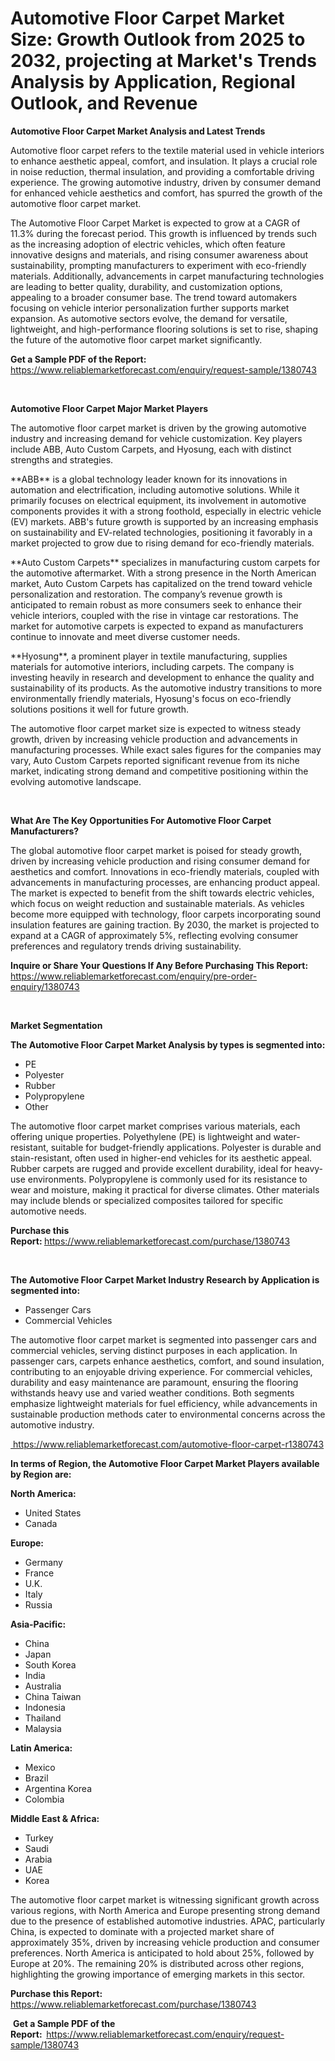 <p><h1>Automotive Floor Carpet Market Size: Growth Outlook from 2025 to 2032, projecting at Market's Trends Analysis by Application, Regional Outlook, and Revenue</h1></p><p><strong>Automotive Floor Carpet Market Analysis and Latest Trends</strong></p>
<p><p>Automotive floor carpet refers to the textile material used in vehicle interiors to enhance aesthetic appeal, comfort, and insulation. It plays a crucial role in noise reduction, thermal insulation, and providing a comfortable driving experience. The growing automotive industry, driven by consumer demand for enhanced vehicle aesthetics and comfort, has spurred the growth of the automotive floor carpet market.</p><p>The Automotive Floor Carpet Market is expected to grow at a CAGR of 11.3% during the forecast period. This growth is influenced by trends such as the increasing adoption of electric vehicles, which often feature innovative designs and materials, and rising consumer awareness about sustainability, prompting manufacturers to experiment with eco-friendly materials. Additionally, advancements in carpet manufacturing technologies are leading to better quality, durability, and customization options, appealing to a broader consumer base. The trend toward automakers focusing on vehicle interior personalization further supports market expansion. As automotive sectors evolve, the demand for versatile, lightweight, and high-performance flooring solutions is set to rise, shaping the future of the automotive floor carpet market significantly.</p></p>
<p><strong>Get a Sample PDF of the Report:&nbsp;</strong> <a href="https://www.reliablemarketforecast.com/enquiry/request-sample/1380743?utm_campaign=3218&utm_medium=2&utm_source=Github&utm_content=ia&utm_term=15042025&utm_id=automotive-floor-carpet">https://www.reliablemarketforecast.com/enquiry/request-sample/1380743</a></p>
<p>&nbsp;</p>
<p><strong>Automotive Floor Carpet Major Market Players</strong></p>
<p><p>The automotive floor carpet market is driven by the growing automotive industry and increasing demand for vehicle customization. Key players include ABB, Auto Custom Carpets, and Hyosung, each with distinct strengths and strategies.</p><p>**ABB** is a global technology leader known for its innovations in automation and electrification, including automotive solutions. While it primarily focuses on electrical equipment, its involvement in automotive components provides it with a strong foothold, especially in electric vehicle (EV) markets. ABB's future growth is supported by an increasing emphasis on sustainability and EV-related technologies, positioning it favorably in a market projected to grow due to rising demand for eco-friendly materials.</p><p>**Auto Custom Carpets** specializes in manufacturing custom carpets for the automotive aftermarket. With a strong presence in the North American market, Auto Custom Carpets has capitalized on the trend toward vehicle personalization and restoration. The company’s revenue growth is anticipated to remain robust as more consumers seek to enhance their vehicle interiors, coupled with the rise in vintage car restorations. The market for automotive carpets is expected to expand as manufacturers continue to innovate and meet diverse customer needs.</p><p>**Hyosung**, a prominent player in textile manufacturing, supplies materials for automotive interiors, including carpets. The company is investing heavily in research and development to enhance the quality and sustainability of its products. As the automotive industry transitions to more environmentally friendly materials, Hyosung's focus on eco-friendly solutions positions it well for future growth.</p><p>The automotive floor carpet market size is expected to witness steady growth, driven by increasing vehicle production and advancements in manufacturing processes. While exact sales figures for the companies may vary, Auto Custom Carpets reported significant revenue from its niche market, indicating strong demand and competitive positioning within the evolving automotive landscape.</p></p>
<p>&nbsp;</p>
<p><strong>What Are The Key Opportunities For Automotive Floor Carpet Manufacturers?</strong></p>
<p><p>The global automotive floor carpet market is poised for steady growth, driven by increasing vehicle production and rising consumer demand for aesthetics and comfort. Innovations in eco-friendly materials, coupled with advancements in manufacturing processes, are enhancing product appeal. The market is expected to benefit from the shift towards electric vehicles, which focus on weight reduction and sustainable materials. As vehicles become more equipped with technology, floor carpets incorporating sound insulation features are gaining traction. By 2030, the market is projected to expand at a CAGR of approximately 5%, reflecting evolving consumer preferences and regulatory trends driving sustainability.</p></p>
<p><strong>Inquire or Share Your Questions If Any Before Purchasing This Report:</strong> <a href="https://www.reliablemarketforecast.com/enquiry/pre-order-enquiry/1380743?utm_campaign=3218&utm_medium=2&utm_source=Github&utm_content=ia&utm_term=15042025&utm_id=automotive-floor-carpet">https://www.reliablemarketforecast.com/enquiry/pre-order-enquiry/1380743</a></p>
<p>&nbsp;</p>
<p><strong>Market Segmentation</strong></p>
<p><strong>The Automotive Floor Carpet Market Analysis by types is segmented into:</strong></p>
<p><ul><li>PE</li><li>Polyester</li><li>Rubber</li><li>Polypropylene</li><li>Other</li></ul></p>
<p><p>The automotive floor carpet market comprises various materials, each offering unique properties. Polyethylene (PE) is lightweight and water-resistant, suitable for budget-friendly applications. Polyester is durable and stain-resistant, often used in higher-end vehicles for its aesthetic appeal. Rubber carpets are rugged and provide excellent durability, ideal for heavy-use environments. Polypropylene is commonly used for its resistance to wear and moisture, making it practical for diverse climates. Other materials may include blends or specialized composites tailored for specific automotive needs.</p></p>
<p><strong>Purchase this Report:&nbsp;</strong><a href="https://www.reliablemarketforecast.com/purchase/1380743?utm_campaign=3218&utm_medium=2&utm_source=Github&utm_content=ia&utm_term=15042025&utm_id=automotive-floor-carpet">https://www.reliablemarketforecast.com/purchase/1380743</a></p>
<p>&nbsp;</p>
<p><strong>The Automotive Floor Carpet Market Industry Research by Application is segmented into:</strong></p>
<p><ul><li>Passenger Cars</li><li>Commercial Vehicles</li></ul></p>
<p><p>The automotive floor carpet market is segmented into passenger cars and commercial vehicles, serving distinct purposes in each application. In passenger cars, carpets enhance aesthetics, comfort, and sound insulation, contributing to an enjoyable driving experience. For commercial vehicles, durability and easy maintenance are paramount, ensuring the flooring withstands heavy use and varied weather conditions. Both segments emphasize lightweight materials for fuel efficiency, while advancements in sustainable production methods cater to environmental concerns across the automotive industry.</p></p>
<p><a href="https://www.reliablemarketforecast.com/automotive-floor-carpet-r1380743?utm_campaign=3218&utm_medium=2&utm_source=Github&utm_content=ia&utm_term=15042025&utm_id=automotive-floor-carpet">&nbsp;https://www.reliablemarketforecast.com/automotive-floor-carpet-r1380743</a></p>
<p><strong>In terms of Region, the Automotive Floor Carpet Market Players available by Region are:</strong></p>
<p>
    <p> <strong> North America: </strong>
        <ul>
            <li>United States</li>
            <li>Canada</li>
        </ul>
        </p> 
    <p> <strong> Europe: </strong>
        <ul>
            <li>Germany</li>
            <li>France</li>
            <li>U.K.</li>
            <li>Italy</li>
            <li>Russia</li>
        </ul>
        </p> 
    <p> <strong> Asia-Pacific: </strong>
        <ul>
            <li>China</li>
            <li>Japan</li>
            <li>South Korea</li>
            <li>India</li>
            <li>Australia</li>
            <li>China Taiwan</li>
            <li>Indonesia</li>
            <li>Thailand</li>
            <li>Malaysia</li>
        </ul>
        </p> 
    <p> <strong> Latin America: </strong>
        <ul>
            <li>Mexico</li>
            <li>Brazil</li>
            <li>Argentina Korea</li>
            <li>Colombia</li>
        </ul>
        </p> 
    <p> <strong> Middle East & Africa: </strong>
        <ul>
            <li>Turkey</li>
            <li>Saudi</li>
            <li>Arabia</li>
            <li>UAE</li>
            <li>Korea</li>
        </ul>
    </p>
    </p>
<p><p>The automotive floor carpet market is witnessing significant growth across various regions, with North America and Europe presenting strong demand due to the presence of established automotive industries. APAC, particularly China, is expected to dominate with a projected market share of approximately 35%, driven by increasing vehicle production and consumer preferences. North America is anticipated to hold about 25%, followed by Europe at 20%. The remaining 20% is distributed across other regions, highlighting the growing importance of emerging markets in this sector.</p></p>
<p><strong>Purchase this Report: </strong><a href="https://www.reliablemarketforecast.com/purchase/1380743?utm_campaign=3218&utm_medium=2&utm_source=Github&utm_content=ia&utm_term=15042025&utm_id=automotive-floor-carpet">https://www.reliablemarketforecast.com/purchase/1380743</a></p>
<p>&nbsp;<strong>Get a Sample PDF of the Report:&nbsp;&nbsp;</strong><a href="https://www.reliablemarketforecast.com/enquiry/request-sample/1380743?utm_campaign=3218&utm_medium=2&utm_source=Github&utm_content=ia&utm_term=15042025&utm_id=automotive-floor-carpet">https://www.reliablemarketforecast.com/enquiry/request-sample/1380743</a></p>
<p><strong></strong></p>
<p><p></p><p></p><p></p></p>